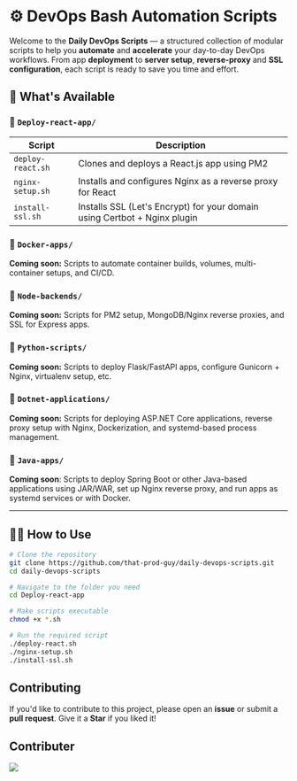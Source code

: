 # ⚙️ DevOps Bash Automation Scripts

Welcome to the **Daily DevOps Scripts** — a structured collection of modular scripts to help you **automate** and **accelerate** your day-to-day DevOps workflows. From app **deployment** to **server setup**, **reverse-proxy** and **SSL configuration**, each script is ready to save you time and effort.


## 🚀 What's Available

### 📁 `Deploy-react-app/`

| Script               | Description                                                                |
|----------------------|----------------------------------------------------------------------------|
| `deploy-react.sh`    | Clones and deploys a React.js app using PM2                                |
| `nginx-setup.sh`     | Installs and configures Nginx as a reverse proxy for React                 |
| `install-ssl.sh`     | Installs SSL (Let's Encrypt) for your domain using Certbot + Nginx plugin  |

### 📁 `Docker-apps/`

**Coming soon:** Scripts to automate container builds, volumes, multi-container setups, and CI/CD.

### 📁 `Node-backends/`

**Coming soon:** Scripts for PM2 setup, MongoDB/Nginx reverse proxies, and SSL for Express apps.

### 📁 `Python-scripts/`

**Coming soon:** Scripts to deploy Flask/FastAPI apps, configure Gunicorn + Nginx, virtualenv setup, etc.

### 📁 `Dotnet-applications/`

**Coming soon:** Scripts for deploying ASP.NET Core applications, reverse proxy setup with Nginx, Dockerization, and systemd-based process management.

### 📁 `Java-apps/`
**Coming soon**: Scripts to deploy Spring Boot or other Java-based applications using JAR/WAR, set up Nginx reverse proxy, and run apps as systemd services or with Docker.

---

## 🧑‍💻 How to Use

```bash
# Clone the repository
git clone https://github.com/that-prod-guy/daily-devops-scripts.git
cd daily-devops-scripts

# Navigate to the folder you need
cd Deploy-react-app

# Make scripts executable
chmod +x *.sh

# Run the required script
./deploy-react.sh
./nginx-setup.sh
./install-ssl.sh

```

## Contributing
If you'd like to contribute to this project, please open an **issue** or submit a **pull request**.
Give it a **Star** if you liked it!

## Contributer
<a href = "https://daoudhussain.netlify.app/">
  <img src = "https://contrib.rocks/image?repo=that-prod-guy/daily-devops-scripts"/>
</a>